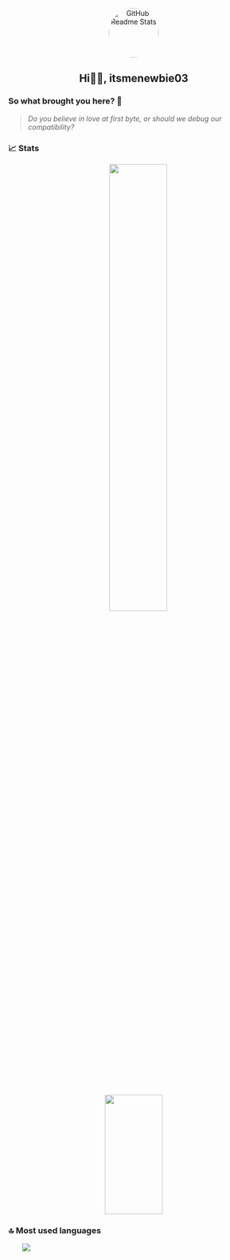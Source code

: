 <p align="center">
 <img width="100px" src="https://imageupload.io/ib/Y4ydC35jMtlS6HY_1699593796.png" align="center" alt="GitHub Readme Stats" style="border-radius: 50%; display: block; margin: auto;" />
 <h2 align="center">Hi👋🏻, itsmenewbie03</h2>
</p>

### So what brought you here? 🤔
> _Do you believe in love at first byte, or should we debug our compatibility?_

### 📈 Stats
<p align="center">
 &emsp;
 <img width="48%" src="https://github-readme-stats.vercel.app/api?username=itsmenewbie03&show_icons=true&theme=merko&count_private=true"/>
 <img width="48%" height="240px" src="https://streak-stats.demolab.com/?user=itsmenewbie03&theme=merko"/>
</p>

### 🔝 Most used languages
&emsp;&emsp;<img src="https://github-readme-stats.vercel.app/api/top-langs/?username=itsmenewbie03&layout=compact&hide=java&theme=merko"/>
<!--
**itsmenewbie03/itsmenewbie03** is a ✨ _special_ ✨ repository because its `README.md` (this file) appears on your GitHub profile.

Here are some ideas to get you started:

- 🔭 I’m currently working on ...
- 🌱 I’m currently learning ...
- 👯 I’m looking to collaborate on ...
- 🤔 I’m looking for help with ...
- 💬 Ask me about ...
- 📫 How to reach me: ...
- 😄 Pronouns: ...
- ⚡ Fun fact: ...
-->

